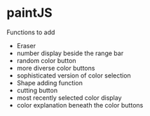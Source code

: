 # paintJS

Functions to add
- Eraser
- number display beside the range bar
- random color button
- more diverse color buttons
- sophisticated version of color selection
- Shape adding function
- cutting button
- most recently selected color display
- color explanation beneath the color buttons
